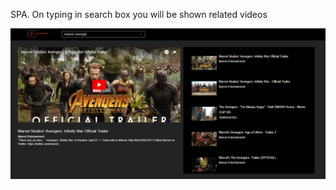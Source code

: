 SPA. On typing in search box you will be shown related videos 

<p align="center">
  <img src="https://github.com/4bhishekKasam/react-youtube/blob/master/youtube.PNG"  width="800"/>
 </p>
